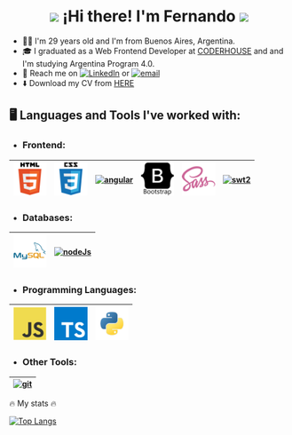 <h1 align="Center"> <img src="https://media.giphy.com/media/3pZipqyo1sqHDfJGtz/giphy.gif" height="60px" />  ¡Hi there!  I'm Fernando <img src="https://media.giphy.com/media/3pZipqyo1sqHDfJGtz/giphy.gif" height="60px" /></h1>


- 👨‍💻 I'm 29 years old and I'm from Buenos Aires, Argentina. 
- 🎓 I graduated as a Web Frontend Developer at [CODERHOUSE](https://www.dropbox.com/s/8s4j63k6o3f1vj8/certificado-Desarrollador%20Frontend.png?dl=0) and and I'm studying Argentina Program 4.0.
- 💼 Reach me on [<img src="https://img.shields.io/badge/LinkedIn-blue?style=for-the-badge&logo=linkedin&logoColor=white" alt="LinkedIn">](https://www.linkedin.com/in/fertamo/) or [<img src="https://img.shields.io/badge/Email-white?style=for-the-badge&logo=Gmail&logoColor=red" alt="email">](mailto:fertamone94@gmail.com)
- ⬇️ Download my CV from [HERE](https://www.dropbox.com/s/sey3xz5mchpfk4a/CV%20PROGRAMADOR%20-EN.pdf?dl=0)


## 🖥️ Languages and Tools I've worked with:

- <h3>Frontend:</h3>

| [<img src="https://raw.githubusercontent.com/devicons/devicon/master/icons/html5/html5-original-wordmark.svg" alt="html5" width="60" height="60">](https://www.w3.org/html/) | [<img src="https://raw.githubusercontent.com/devicons/devicon/master/icons/css3/css3-original-wordmark.svg" alt="css3" width="60" height="60">](https://www.w3schools.com/css/) | [<img src="https://angular.io/assets/images/logos/angular/angular.svg" alt="angular" width="60" height="60">](https://angular.io) | [<img src="https://raw.githubusercontent.com/devicons/devicon/master/icons/bootstrap/bootstrap-plain-wordmark.svg" alt="bootstrap" width="60" height="60">](https://getbootstrap.com)| [<img src="https://raw.githubusercontent.com/github/explore/80688e429a7d4ef2fca1e82350fe8e3517d3494d/topics/sass/sass.png" alt="sass" width="60" height="60">](https://sass-lang.com/)| [<img src="https://raw.githubusercontent.com/sweetalert2/sweetalert2/main/assets/swal2-logo.png" alt="swt2" width="80" height="60">](https://sweetalert2.github.io/)
|---|---|---|---|---|---|

- <h3>Databases:</h3>

| [<img src="https://raw.githubusercontent.com/devicons/devicon/master/icons/mysql/mysql-original-wordmark.svg" alt="mysql" width="60" height="60">](https://www.mysql.com/) | [<img src="(https://www.svgrepo.com/show/376337/node-js.svg)" alt="nodeJs" width="60" height="60">](https://nodejs.org/en/) 
|---|---|

- <h3>Programming Languages:</h3>

| [<img src="https://raw.githubusercontent.com/devicons/devicon/master/icons/javascript/javascript-original.svg" alt="javascript" width="60" height="60">](https://www.w3schools.com/js/) | [<img src="https://raw.githubusercontent.com/github/explore/80688e429a7d4ef2fca1e82350fe8e3517d3494d/topics/typescript/typescript.png" alt="typescript" width="60">](https://www.typescriptlang.org/) | [<img src="https://raw.githubusercontent.com/github/explore/80688e429a7d4ef2fca1e82350fe8e3517d3494d/topics/python/python.png" alt="python" width="60" height="60">](https://www.python.org/) 
|---|---|---|

- <h3>Other Tools:</h3>

| [<img src="https://www.vectorlogo.zone/logos/git-scm/git-scm-icon.svg" alt="git" width="60" height="60">](https://git-scm.com/)
|---|

🔥 My stats 🔥

[![Top Langs](https://github-readme-stats.vercel.app/api/top-langs/?username=TamoFer&layout=compact)](https://github.com/anuraghazra/github-readme-stats)



